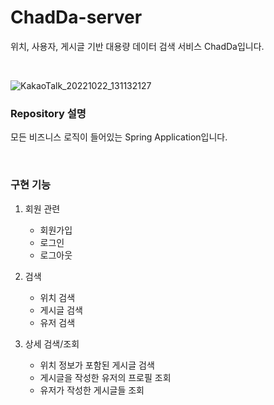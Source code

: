 # ChadDa-server
위치, 사용자, 게시글 기반 대용량 데이터 검색 서비스 ChadDa입니다.

<br>

![KakaoTalk_20221022_131132127](https://user-images.githubusercontent.com/100582309/198098722-09bde50d-ac80-4707-b0ff-2d354ef16d06.png)


### Repository 설명

모든 비즈니스 로직이 들어있는 Spring Application입니다.

<br>

### 구현 기능

1. 회원 관련
   - 회원가입
   - 로그인
   - 로그아웃

2. 검색
   - 위치 검색
   - 게시글 검색
   - 유저 검색

3. 상세 검색/조회
   - 위치 정보가 포함된 게시글 검색
   - 게시글을 작성한 유저의 프로필 조회
   - 유저가 작성한 게시글들 조회
